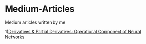 # Medium-Articles
Medium articles written by me

1)[Derivatives & Partial Derivatives: Operational Component of Neural Networks](https://medium.com/@datamayur.jadhav3/derivatives-partial-derivatives-operational-component-of-neural-networks-961a1cf31cf2)

